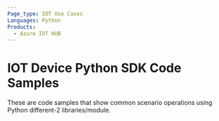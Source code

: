 ```yaml
---
Page_type: IOT Use Cases
Languages: Python
Products:
  - Azure IOT HUB
---
```


# IOT Device Python SDK Code Samples 

These are code samples that show common scenario operations using Python different-2 libraries/module. 

